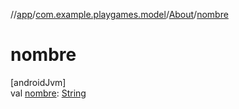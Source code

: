 //[app](../../../index.md)/[com.example.playgames.model](../index.md)/[About](index.md)/[nombre](nombre.md)

# nombre

[androidJvm]\
val [nombre](nombre.md): [String](https://kotlinlang.org/api/latest/jvm/stdlib/kotlin/-string/index.html)

